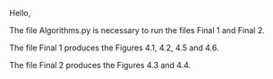 Hello,

The file Algorithms.py is necessary to run the files Final 1 and Final 2. 

The file Final 1 produces the Figures 4.1, 4.2, 4.5 and 4.6.

The file Final 2 produces the Figures 4.3 and 4.4.
